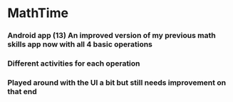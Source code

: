 # MathTime
### Android app (13) An improved version of my previous math skills app now with all 4 basic operations
### Different activities for each operation
### Played around with the UI a bit but still needs improvement on that end
